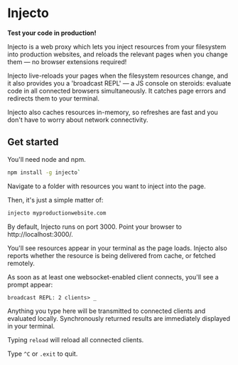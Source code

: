 Injecto
=======

**Test your code in production!**

Injecto is a web proxy which lets you inject resources from your filesystem into
production websites, and reloads the relevant pages when you change them — no
browser extensions required!

Injecto live-reloads your pages when the filesystem resources change, and it also
provides you a 'broadcast REPL' — a JS console on steroids: evaluate code in all
connected browsers simultaneously. It catches page errors and redirects them to
your terminal.

Injecto also caches resources in-memory, so refreshes are fast and you don't have
to worry about network connectivity.

## Get started

You'll need node and npm.

```sh
npm install -g injecto`
```

Navigate to a folder with resources you want to inject into the page.

Then, it's just a simple matter of:

```sh
injecto myproductionwebsite.com
```

By default, Injecto runs on port 3000. Point your browser to http://localhost:3000/.

You'll see resources appear in your terminal as the page loads. Injecto also
reports whether the resource is being delivered from cache, or fetched remotely.

As soon as at least one websocket-enabled client connects, you'll see a prompt
appear:

```
broadcast REPL: 2 clients> _
```

Anything you type here will be transmitted to connected clients and evaluated
locally. Synchronously returned results are immediately displayed in your terminal.

Typing `reload` will reload all connected clients.

Type `^C` or `.exit` to quit.